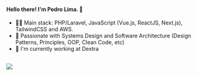#### Hello there! I'm Pedro Lima. :wave:


-  👨‍💻 Main stack: PHP/Laravel, JavaScript (Vue.js, ReactJS, Next.js), TailwindCSS and AWS.
-  🛀 Passionate with Systems Design and Software Architecture (Design Patterns, Principles, OOP, Clean Code, etc)
-  💼 I'm currently working at Dextra

##

  <a href="https://www.linkedin.com/in/webmasterdro/" target="_blank"><img src="https://img.shields.io/badge/-LinkedIn-%230077B5?style=for-the-badge&logo=linkedin&logoColor=white" target="_blank"></a> 

